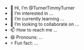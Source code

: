 - 👋 Hi, I’m @TurnerTimmyTurner
- 👀 I’m interested in ...
- 🌱 I’m currently learning ...
- 💞️ I’m looking to collaborate on ...
- 📫 How to reach me ...
- 😄 Pronouns: ...
- ⚡ Fun fact: ...

<!---
TurnerTimmyTurner/TurnerTimmyTurner is a ✨ special ✨ repository because its `README.md` (this file) appears on your GitHub profile.
You can click the Preview link to take a look at your changes.
--->
